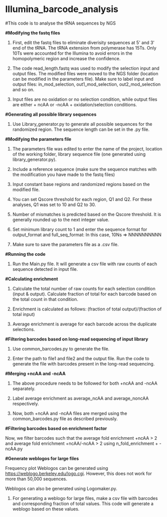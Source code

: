 # Illumina_barcode_analysis
#This code is to analyse the tRNA sequences by NGS

**#Modifying the fastq files**

1) First, edit the fastq files to eliminate diverisity sequences at 5' and 3' end of the tRNA. The tRNA extension from polymerase has 15Ts. Only 10Ts were accounted for the Illumina to avoid errors in the homopolymeric region and increase the confidence. 

2) The code read_length.fastq was used to modify the selection input and output files. The modified files were moved to the NGS folder (location can be modified in the parameters file). Make sure to label input and output files: in_mod_selection, out1_mod_selection, out2_mod_selection and so on. 

3) Input files are no oxidation or no selection condition, while output files are either + ncAA or -ncAA + oxidation/selection conditions.

**#Generating all possible library sequences**

1) Use Library_generator.py to generate all possible sequences for the randomized region. The sequence length can be set in the .py file. 

**#Modifying the parameters file**

1) The parameters file was edited to enter the name of the project, location of the working folder, library sequence file (one generated using library_generator.py). 

2) Include a reference sequence (make sure the sequence matches with the modification you have made to the fastq files)

3) Input constant base regions and randomized regions based on the modified file.

4) You can set Qscore threshold for each region, Q1 and Q2. For these analyses, Q1 was set to 10 and Q2 to 30.

5) Number of mismatches is predicted based on the Qscore threshold. It is generally rounded up to the next integer value.

6) Set minimum library count to 1 and enter the sequence format for output_format and full_seq_format: In this case, 10Ns => NNNNNNNNNN

7) Make sure to save the parameters file as a .csv file.

**#Running the code**

1) Run the Main.py file. It will generate a csv file with raw counts of each sequence detected in input file. 

**#Calculating enrichment**

1) Calculate the total number of raw counts for each selection condition (input & output). Calculate fraction of total for each barcode based on the total count in that condition.

2) Enrichment is calculated as follows: (fraction of total output)/(fraction of total input)

3) Average enrichment is average for each barcode across the duplicate selections. 

**#Filtering barcodes based on long-read sequencing of input library**

1) Use common_barcodes.py to generate the file.

2) Enter the path to file1 and file2 and the output file. Run the code to generate the file with barcodes present in the long-read sequencing. 

**#Merging +ncAA and -ncAA**

1) The above procedure needs to be followed for both +ncAA and -ncAA separately. 

2) Label average enrichment as average_ncAA and average_noncAA respectively. 

3) Now, both +ncAA and -ncAA files are merged using the common_barcodes.py file as described previously. 

**#Filtering barcodes based on enrichment factor**

Now, we filter barcodes such that the average fold enrichment +ncAA > 2 and average fold enrichment +ncAA/-ncAA > 2 using n_fold_enrichment + - ncAA.py

**#Generate weblogos for large files**

Frequency plot Weblogos can be generated using https://weblogo.berkeley.edu/logo.cgi. However, this does not work for more than 50,000 sequences. 

Weblogos can also be generated using Logomaker.py. 

1) For generating a weblogo for large files, make a csv file with barcodes and corresponding fraction of total values. This code will generate a weblogo based on these values. 


